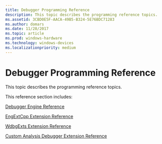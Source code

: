 ```yaml
---
title: Debugger Programming Reference
description: This topic describes the programming reference topics.
ms.assetid: 3CBD0E5F-AACA-49B5-B324-5E76BDC71283
ms.author: domars
ms.date: 11/28/2017
ms.topic: article
ms.prod: windows-hardware
ms.technology: windows-devices
ms.localizationpriority: medium
---
```


# Debugger Programming Reference


This topic describes the programming reference topics.

This reference section includes:

[Debugger Engine Reference](https://msdn.microsoft.com/library/windows/hardware/ff540540)

[EngExtCpp Extension Reference](https://msdn.microsoft.com/library/windows/hardware/ff543033)

[WdbgExts Extension Reference](https://msdn.microsoft.com/library/windows/hardware/ff561252)

[Custom Analysis Debugger Extension Reference](https://msdn.microsoft.com/library/windows/hardware/mt809565)

 





